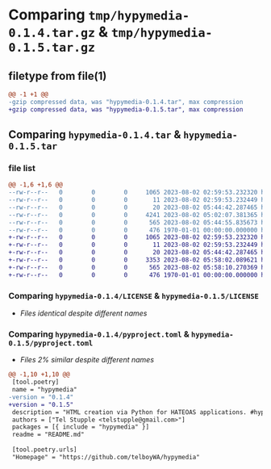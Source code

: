# Comparing `tmp/hypymedia-0.1.4.tar.gz` & `tmp/hypymedia-0.1.5.tar.gz`

## filetype from file(1)

```diff
@@ -1 +1 @@
-gzip compressed data, was "hypymedia-0.1.4.tar", max compression
+gzip compressed data, was "hypymedia-0.1.5.tar", max compression
```

## Comparing `hypymedia-0.1.4.tar` & `hypymedia-0.1.5.tar`

### file list

```diff
@@ -1,6 +1,6 @@
--rw-r--r--   0        0        0     1065 2023-08-02 02:59:53.232320 hypymedia-0.1.4/LICENSE
--rw-r--r--   0        0        0       11 2023-08-02 02:59:53.232449 hypymedia-0.1.4/README.md
--rw-r--r--   0        0        0       20 2023-08-02 05:44:42.287465 hypymedia-0.1.4/hypymedia/__init__.py
--rw-r--r--   0        0        0     4241 2023-08-02 05:02:07.381365 hypymedia-0.1.4/hypymedia/main.py
--rw-r--r--   0        0        0      565 2023-08-02 05:44:55.835673 hypymedia-0.1.4/pyproject.toml
--rw-r--r--   0        0        0      476 1970-01-01 00:00:00.000000 hypymedia-0.1.4/PKG-INFO
+-rw-r--r--   0        0        0     1065 2023-08-02 02:59:53.232320 hypymedia-0.1.5/LICENSE
+-rw-r--r--   0        0        0       11 2023-08-02 02:59:53.232449 hypymedia-0.1.5/README.md
+-rw-r--r--   0        0        0       20 2023-08-02 05:44:42.287465 hypymedia-0.1.5/hypymedia/__init__.py
+-rw-r--r--   0        0        0     3353 2023-08-02 05:58:02.089621 hypymedia-0.1.5/hypymedia/main.py
+-rw-r--r--   0        0        0      565 2023-08-02 05:58:10.270369 hypymedia-0.1.5/pyproject.toml
+-rw-r--r--   0        0        0      476 1970-01-01 00:00:00.000000 hypymedia-0.1.5/PKG-INFO
```

### Comparing `hypymedia-0.1.4/LICENSE` & `hypymedia-0.1.5/LICENSE`

 * *Files identical despite different names*

### Comparing `hypymedia-0.1.4/pyproject.toml` & `hypymedia-0.1.5/pyproject.toml`

 * *Files 2% similar despite different names*

```diff
@@ -1,10 +1,10 @@
 [tool.poetry]
 name = "hypymedia"
-version = "0.1.4"
+version = "0.1.5"
 description = "HTML creation via Python for HATEOAS applications. #hypermediaFTW"
 authors = ["Tel Stupple <telstupple@gmail.com>"]
 packages = [{ include = "hypymedia" }]
 readme = "README.md"
 
 [tool.poetry.urls]
 "Homepage" = "https://github.com/telboyWA/hypymedia"
```

